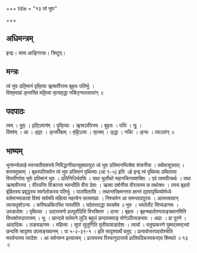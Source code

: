 +++
title = "१३ त्वं भुवः"

+++
## अधिमन्त्रम्
इन्द्रः। सव्य आङ्गिरसः। त्रिष्टुप्।

## मन्त्रः
त्वं भु॑वः प्रति॒मानं॑ पृथि॒व्या ऋ॒ष्ववी॑रस्य बृह॒तः पति॑र्भूः ।  
विश्व॒माप्रा॑ अ॒न्तरि॑क्षं महि॒त्वा स॒त्यम॒द्धा नकि॑र॒न्यस्त्वावा॑न् ॥

## पदपाठः
त्वम् । भु॒वः॒ । प्र॒ति॒ऽमान॑म् । पृ॒थि॒व्याः । ऋ॒ष्वऽवी॑रस्य । बृ॒ह॒तः । पतिः॑ । भूः॒ ।  
विश्व॑म् । आ । अ॒प्राः॒ । अ॒न्तरि॑क्षम् । म॒हि॒ऽत्वा । स॒त्यम् । अ॒द्धा । नकिः॑ । अ॒न्यः । त्वाऽवा॑न् ॥

## भाष्यम्
भूनाम्न्येकाहे मरुत्वतीयशस्त्रे निविद्धानीयात्सूक्तात्पुरा त्वं भुवः प्रतिमानमित्येषा शंसनीया । तथैवासूत्रयत् । शस्यमुक्तम् । बृहस्पतिसवेन त्वं भुवः प्रतिमानं पृथिव्याः (आ ९-५) इति ॥हे इन्द्र त्वं पृथिव्याः प्रथिताया विस्तीर्णाया भूमेः प्रतिमानं भुवः । प्रतिनिधिर्भवसि । यथा भूर्लोको महानचिन्त्यशक्तिः । एवं त्वमपीत्यर्थः । तथा ऋष्ववीरस्य । वीरयन्ति विक्रान्ता भवन्तीति वीरा देवाः । ऋष्वा दर्शनीया वीरायस्य स तथोक्तः । तस्य बृहतो बृंहितस्य प्रवृद्धस्य स्वर्गलोकस्य पतिर्भूः । पालयितासि । तथान्तरिक्षमन्तरा क्षान्तं द्यावापृथिव्योर्मध्ये वर्तमानमाकाशं विश्वं सर्वमपि महित्वा महत्त्वेन सत्यमाप्राः । निश्चयेन आ समन्तादपूरयः । अतस्त्वावान् त्वत्सदृशोऽन्यः । कश्चिन्नकिरस्ति नास्तीति । यदेतत्तदद्धा सत्यमेव ॥ भुवः । भवतेर्लेट सिप्यडागमः । उवङादेशः । पृथिव्याः । उदात्तयणो हल्पूर्वादिति विभक्तिरु । दात्ता । बृहतः । बृहन्महतोरुपसङ्ख्यानमिति विभक्तेरुदात्तत्वम् । भूः । छान्दसे वर्तमाने लुञि बहुलं छन्दस्यमाङ् योगेऽपीत्यडभावः । अप्राः । प्रा पूरणे । आदादिकः । लङ्यडागमः । महित्वा । सुपां सुलुगिति तृतीयायाडादेशः । त्वार्वा । वतुप्प्रकरणे युष्मदस्मद्भ्यां छन्दसि सादृश्य उपसङ्ख्यानम् । पा ५-२-३९-१ । इति सादृश्यार्थे वतुप् । प्रत्ययोत्तरपदयोश्चेति मपर्यन्तस्य त्वादेशः । आ सर्वनाम्न इत्यात्वम् । प्रत्ययस्य पित्त्वानुदात्तत्वे प्रातिपदिकस्वकरएव शिष्यते ॥ १३ ॥